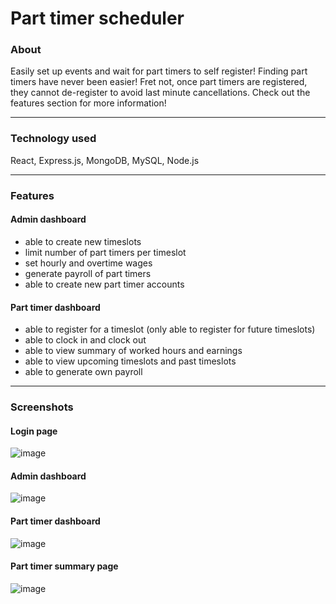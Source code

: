 # Part timer scheduler

### About
Easily set up events and wait for part timers to self register! Finding part timers have never been easier! Fret not, once part timers are registered, they cannot de-register to avoid last minute cancellations. Check out the features section for more information!

---

### Technology used
React, Express.js, MongoDB, MySQL, Node.js

---

### Features
#### Admin dashboard  
- able to create new timeslots
- limit number of part timers per timeslot
- set hourly and overtime wages
- generate payroll of part timers
- able to create new part timer accounts

#### Part timer dashboard  
- able to register for a timeslot (only able to register for future timeslots)
- able to clock in and clock out
- able to view summary of worked hours and earnings
- able to view upcoming timeslots and past timeslots
- able to generate own payroll

---

### Screenshots
#### Login page
![image](https://user-images.githubusercontent.com/53026868/119015696-ba4c6300-b9cb-11eb-8957-0980ea9d38c7.png)

#### Admin dashboard
![image](https://user-images.githubusercontent.com/53026868/119015849-e49e2080-b9cb-11eb-894a-33e3133206cb.png)

#### Part timer dashboard
![image](https://user-images.githubusercontent.com/53026868/119016011-09929380-b9cc-11eb-9336-31dc3872e06e.png)

#### Part timer summary page
![image](https://user-images.githubusercontent.com/53026868/119016149-321a8d80-b9cc-11eb-9b9f-202d16853766.png)

